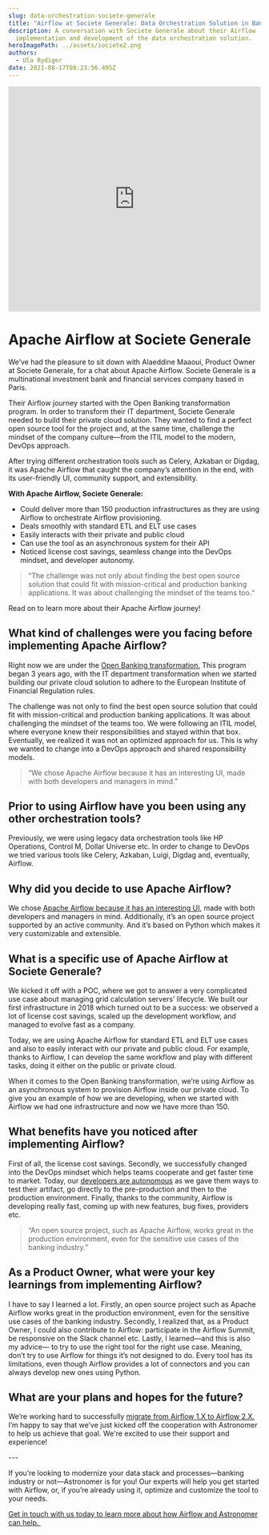 ```yaml
---
slug: data-orchestration-societe-generale
title: "Airflow at Societe Generale: Data Orchestration Solution in Banking"
description: A conversation with Societe Generale about their Airflow
  implementation and development of the data orchestration solution.
heroImagePath: ../assets/societe2.png
authors:
  - Ula Rydiger
date: 2021-08-17T08:23:56.495Z
---
```


<!-- markdownlint-disable MD033 -->
<iframe src="https://fast.wistia.net/embed/iframe/nvd11jeetu" title="Societe - teaser video" allow="autoplay; fullscreen" allowtransparency="true" frameborder="0" scrolling="no" class="wistia_embed" name="wistia_embed" allowfullscreen msallowfullscreen width="100%" height="450"></iframe>

<!-- markdownlint-disable MD025 -->
# Apache Airflow at Societe Generale

We’ve had the pleasure to sit down with Alaeddine Maaoui, Product Owner at Societe Generale, for a chat about Apache Airflow. Societe Generale is a multinational investment bank and financial services company based in Paris.

Their Airflow journey started with the Open Banking transformation program. In order to transform their IT department, Societe Generale needed to build their private cloud solution. They wanted to find a perfect open source tool for the project and, at the same time, challenge the mindset of the company culture—from the ITIL model to the modern, DevOps approach. 

After trying different orchestration tools such as Celery, Azkaban or Digdag, it was Apache Airflow that caught the company’s attention in the end, with its user-friendly UI, community support, and extensibility. 

**With Apache Airflow, Societe Generale:**

* Could deliver more than 150 production infrastructures as they are using Airflow to orchestrate Airflow provisioning.
* Deals smoothly with standard ETL and ELT use cases 
* Easily interacts with their private and public cloud
* Can use the tool as an asynchronous system for their API
* Noticed license cost savings, seamless change into the DevOps mindset, and developer autonomy.

> “The challenge was not only about finding the best open source solution that could fit with mission-critical and production banking applications. It was about challenging the mindset of the teams too.“

Read on to learn more about their Apache Airflow journey!

## What kind of challenges were you facing before implementing Apache Airflow?

Right now we are under the [Open Banking transformation.](https://www.societegenerale.com/en/news/newsroom/strengthening-customer-relationships-open-banking) This program began 3 years ago, with the IT department transformation when we started building our private cloud solution to adhere to the European Institute of Financial Regulation rules.

The challenge was not only to find the best open source solution that could fit with mission-critical and production banking applications. It was about challenging the mindset of the teams too. We were following an ITIL model, where everyone knew their responsibilities and stayed within that box. Eventually, we realized it was not an optimized approach for us. This is why we wanted to change into a DevOps approach and shared responsibility models. 

> “We chose Apache Airflow because it has an interesting UI, made with both developers and managers in mind.”

## Prior to using Airflow have you been using any other orchestration tools? 

Previously, we were using legacy data orchestration tools like HP Operations, Control M, Dollar Universe etc. In order to change to DevOps we tried various tools like Celery, Azkaban, Luigi, Digdag and, eventually, Airflow. 

## Why did you decide to use Apache Airflow? 

We chose [Apache Airflow because it has an interesting UI](https://www.astronomer.io/blog/introducing-airflow-2-0), made with both developers and managers in mind. Additionally, it’s an open source project supported by an active community. And it’s based on Python which makes it very customizable and extensible.

## What is a specific use of Apache Airflow at Societe Generale?

We kicked it off with a POC, where we got to answer a very complicated use case about managing grid calculation servers’ lifecycle. We built our first infrastructure in 2018 which turned out to be a success: we observed a lot of license cost savings, scaled up the development workflow, and managed to evolve fast as a company.

Today, we are using Apache Airflow for standard ETL and ELT use cases and also to easily interact with our private and public cloud. For example, thanks to Airflow, I can develop the same workflow and play with different tasks, doing it either on the public or private cloud. 

When it comes to the Open Banking transformation, we’re using Airflow as an asynchronous system to provision Airflow inside our private cloud. To give you an example of how we are developing, when we started with Airflow we had one infrastructure and now we have more than 150. 

## What benefits have you noticed after implementing Airflow?

First of all, the license cost savings. Secondly, we successfully changed into the DevOps mindset which helps teams cooperate and get faster time to market. Today, our [developers are autonomous](https://www.astronomer.io/blog/herman-miller-case-study) as we gave them ways to test their artifact, go directly to the pre-production and then to the production environment. Finally, thanks to the community, Airflow is developing really fast, coming up with new features, bug fixes, providers etc. 

> “An open source project, such as Apache Airflow, works great in the production environment, even for the sensitive use cases of the banking industry.”

## As a Product Owner, what were your key learnings from implementing Airflow?

I have to say I learned a lot. Firstly, an open source project such as Apache Airflow works great in the production environment, even for the sensitive use cases of the banking industry. Secondly, I realized that, as a Product Owner, I could also contribute to Airflow: participate in the Airflow Summit, be responsive on the Slack channel etc. Lastly, I learned—and this is also my advice— to try to use the right tool for the right use case. Meaning, don’t try to use Airflow for things it’s not designed to do. Every tool has its limitations, even though Airflow provides a lot of connectors and you can always develop new ones using Python. 

## What are your plans and hopes for the future?

We’re working hard to successfully [migrate from Airflow 1.X to Airflow 2.X.](https://www.astronomer.io/docs/cloud/stable/customize-airflow/upgrade-to-airflow-2) I’m happy to say that we’ve just kicked off the cooperation with Astronomer to help us achieve that goal. We're excited to use their support and experience!

\---

If you’re looking to modernize your data stack and processes—banking industry or not—Astronomer is for you! Our experts will help you get started with Airflow, or, if you’re already using it, optimize and customize the tool to your needs. 

[Get in touch with us today to learn more about how Airflow and Astronomer can help. ](https://www.astronomer.io/get-astronomer)
